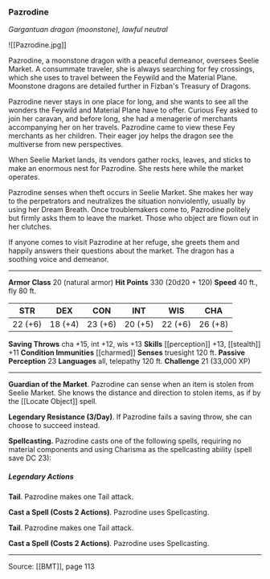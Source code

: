 ### Pazrodine
_Gargantuan dragon (moonstone), lawful neutral_

![[Pazrodine.jpg]]

Pazrodine, a moonstone dragon with a peaceful demeanor, oversees Seelie Market. A consummate traveler, she is always searching for fey crossings, which she uses to travel between the Feywild and the Material Plane. Moonstone dragons are detailed further in Fizban's Treasury of Dragons.

Pazrodine never stays in one place for long, and she wants to see all the wonders the Feywild and Material Plane have to offer. Curious Fey asked to join her caravan, and before long, she had a menagerie of merchants accompanying her on her travels. Pazrodine came to view these Fey merchants as her children. Their eager joy helps the dragon see the multiverse from new perspectives.

When Seelie Market lands, its vendors gather rocks, leaves, and sticks to make an enormous nest for Pazrodine. She rests here while the market operates.

Pazrodine senses when theft occurs in Seelie Market. She makes her way to the perpetrators and neutralizes the situation nonviolently, usually by using her Dream Breath. Once troublemakers come to, Pazrodine politely but firmly asks them to leave the market. Those who object are flown out in her clutches.

If anyone comes to visit Pazrodine at her refuge, she greets them and happily answers their questions about the market. The dragon has a soothing voice and demeanor.




---

**Armor Class** 20 (natural armor)
**Hit Points** 330 (20d20 + 120)
**Speed** 40 ft., fly 80 ft.

| STR     | DEX     | CON     | INT     | WIS     | CHA     |
|---------|---------|---------|---------|---------|---------|
| 22 (+6) | 18 (+4) | 23 (+6) | 20 (+5) | 22 (+6) | 26 (+8) |

**Saving Throws** cha +15, int +12, wis +13
**Skills** [[perception]] +13, [[stealth]] +11
**Condition Immunities** [[charmed]]
**Senses** truesight 120 ft.
**Passive Perception** 23
**Languages** all, telepathy 120 ft.
**Challenge** 21 (33,000 XP)

---

**Guardian of the Market**. Pazrodine can sense when an item is stolen from Seelie Market. She knows the distance and direction to stolen items, as if by the [[Locate Object]] spell.

**Legendary Resistance (3/Day)**. If Pazrodine fails a saving throw, she can choose to succeed instead.

**Spellcasting.** Pazrodine casts one of the following spells, requiring no material components and using Charisma as the spellcasting ability (spell save DC 23):

##### Legendary Actions
**Tail**. Pazrodine makes one Tail attack.

**Cast a Spell (Costs 2 Actions)**. Pazrodine uses Spellcasting.

**Tail**. Pazrodine makes one Tail attack.

**Cast a Spell (Costs 2 Actions)**. Pazrodine uses Spellcasting.


---

Source: [[BMT]], page 113